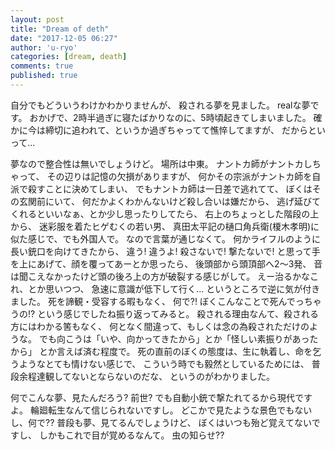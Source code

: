 ```yaml
---
layout: post
title: "Dream of deth"
date: "2017-12-05 06:27"
author: 'u-ryo'
categories: [dream, death]
comments: true
published: true
---
```

自分でもどういうわけかわかりませんが、
殺される夢を見ました。
realな夢です。
おかげで、2時半過ぎに寝たばかりなのに、5時頃起きてしまいました。
確かに今は締切に追われて、というか過ぎちゃってて憔悴してますが、
だからといって...

夢なので整合性は無いでしょうけど。
場所は中東。
ナントカ師がナントカしちゃって、
その辺りは記憶の欠損がありますが、
何かその宗派がナントカ師を自派で殺すことに決めてしまい、
でもナントカ師は一日差で逃れてて、
ぼくはその玄関前にいて、
何だかよくわかんないけど殺し合いは嫌だから、
逃げ延びてくれるといいなぁ、とか少し思ったりしてたら、
右上のちょっとした階段の上から、
迷彩服を着たヒゲむくの若い男、
真田太平記の樋口角兵衛(榎木孝明)に似た感じで、でも外国人で。
なので言葉が通じなくて。
何かライフルのように長い銃口を向けてきたから、
違う! 違うよ! 殺さないで! 撃たないで!
と思って手を上にあげて、顔を覆ってあーとか思ったら、
後頭部から頭頂部へ2〜3発、
音は聞こえなかったけど頭の後ろ上の方が破裂する感じがして。
えー治るかなこれ、とか思いつつ、
急速に意識が低下して行く...
というところで逆に気が付きました。
死を諦観・受容する暇もなく、
何で?! ぼくこんなことで死んでっちゃうの!?
という感じでしたね振り返ってみると。
殺される理由なんて、殺される方にはわかる筈もなく、
何となく間違って、もしくは念の為殺されただけのような。
でも向こうは「いや、向かってきたから」とか「怪しい素振りがあったから」
とか言えば済む程度で。
死の直前のぼくの態度は、生に執着し、命を乞うようなとても情けない感じで、
こういう時でも毅然としているためには、
普段余程達観してないとならないのだな、
というのがわかりました。

何でこんな夢、見たんだろう?
前世? でも自動小銃で撃たれてるから現代ですよ。
輪廻転生なんて信じられないですし。
どこかで見たような景色でもないし、何で??
普段も夢、見てるんでしょうけど、
ぼくはいつも殆ど覚えてないですし、
しかもこれで目が覚めるなんて。
虫の知らせ??
